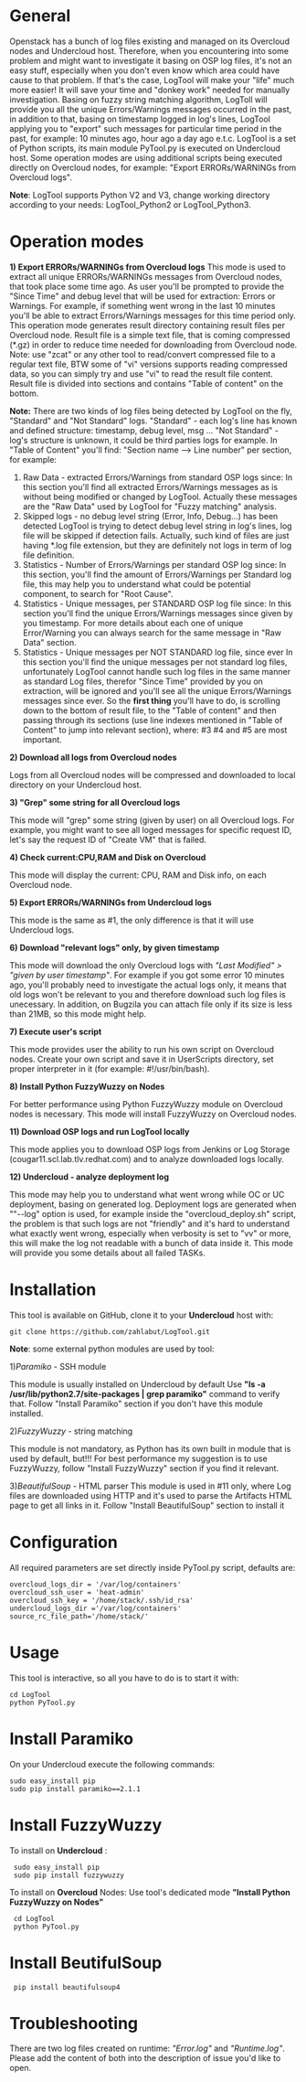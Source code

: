 # General
Openstack has a bunch of log files existing and managed on its Overcloud nodes and Undercloud host.
Therefore, when you encountering into some problem and might want to investigate it basing on OSP log files, it's not
an easy stuff, especially when you don't even know which area could have cause to that problem.
If that's the case, LogTool will make your "life" much more easier!
It will save your time and "donkey work" needed for manually investigation.
Basing on fuzzy string matching algorithm, LogToll will provide you all the unique Errors/Warnings messages occurred in the past,
in addition to that, basing on timestamp logged in log's lines, LogTool applying you to "export" such messages for
particular time period in the past, for example: 10 minutes ago, hour ago a day ago e.t.c.
LogTool is a set of Python scripts, its main module PyTool.py is executed on Undercloud host.
Some operation modes are using additional scripts being executed directly on Overcloud nodes, for example:
"Export ERRORs/WARNINGs from Overcloud logs".

**Note**: LogTool supports Python V2 and V3, change working directory according to your needs: LogTool_Python2 or LogTool_Python3.

# Operation modes
**1) Export ERRORs/WARNINGs from Overcloud logs**
This mode is used to extract all unique ERRORs/WARNINGs messages from Overcloud nodes, that took place some time ago.
As user you'll be prompted to provide the "Since Time" and debug level that will be used for extraction: Errors or Warnings.
For example, if something went wrong in the last 10 minutes you'll be able to extract Errors/Warnings messages for this time period only.
This operation mode generates result directory containing result files per Overcloud node.
Result file is a simple text file, that is coming compressed (*.gz) in order to reduce time needed for downloading from Overcloud node.
Note: use "zcat" or any other tool to read/convert compressed file to a regular text file, BTW some of "vi" versions supports reading
compressed data, so you can simply try and use "vi" to read the result file content.
Result file is divided into sections and contains "Table of content" on the bottom.

**Note:**
There are two kinds of log files being detected by LogTool on the fly, "Standard" and "Not Standard" logs.
"Standard" - each log's line has known and defined structure: timestamp, debug level, msg ...
"Not Standard" - log's structure is unknown, it could be third parties logs for example.
In "Table of Content" you'll find: "Section name --> Line number" per section, for example:
1) Raw Data - extracted Errors/Warnings from standard OSP logs since: <Given Timestamp>
   In this section you'll find all extracted Errors/Warnings messages as is without being modified or changed by LogTool.
   Actually these messages are the "Raw Data" used by LogTool for "Fuzzy matching" analysis.
2) Skipped logs - no debug level string (Error, Info, Debug...) has been detected
   LogTool is trying to detect debug level string in log's lines, log file will be skipped if detection fails.
   Actually, such kind of files are just having *.log file extension, but they are definitely not logs in term of log file definition.
3) Statistics - Number of Errors/Warnings per standard OSP log since: <Given Timestamp>
   In this section, you'll find the amount of Errors/Warnings per Standard log file, this may help you to understand
   what could be potential component, to search for "Root Cause".
4) Statistics - Unique messages, per STANDARD OSP log file since: <Given Timestamp>
   In this section you'll find the unique Errors/Warnings messages since given by you timestamp.
   For more details about each one of unique Error/Warning you can always search for the same message in "Raw Data" section.
5) Statistics - Unique messages per NOT STANDARD log file, since ever
   In this section you'll find the unique messages per not standard log files, unfortunately LogTool cannot handle such
   log files in the same manner as standard Log files, therefor "Since Time" provided by you on extraction, will be ignored and
   you'll see all the unique Errors/Warnings messages since ever.
So the **first thing** you'll have to do, is scrolling down to the bottom of result file, to the "Table of content" and then passing through
its sections (use line indexes mentioned in "Table of Content" to jump into relevant section), where: #3 #4 and #5 are most important.

**2) Download all logs from Overcloud nodes**

Logs from all Overcloud nodes will be compressed and downloaded to local directory on your Undercloud host.

**3) "Grep" some string for all Overcloud logs**

This mode will "grep" some string (given by user) on all Overcloud logs. For example, you might want to see all loged messages for specific request ID, let's say the request ID of "Create VM" that is failed.

**4) Check current:CPU,RAM and Disk on Overcloud**

This mode will display the current: CPU, RAM and Disk info, on each Overcloud node.

**5) Export ERRORs/WARNINGs from Undercloud logs**

This mode is the same as #1, the only difference is that it will use Undercloud logs.

**6) Download "relevant logs" only, by given timestamp**

This mode will download the only Overcloud logs with *"Last Modified" > "given by user timestamp"*.
For example if you got some error 10 minutes ago, you'll probably need to investigate the actual logs only, it means that old logs won't be relevant to you and therefore download such log files is unecessary.
In addition, on Bugzila you can attach file only if its size is less than 21MB, so this mode might help.

**7) Execute user's script**

This mode provides user the ability to run his own script on Overcloud nodes.
Create your own script and save it in UserScripts directory, set proper interpreter in it (for example: #!/usr/bin/bash).

**8)  Install Python FuzzyWuzzy on Nodes**

For better performance using Python FuzzyWuzzy module on Overcloud nodes is necessary.
This mode will install FuzzyWuzzy on Overcloud nodes.

**11)  Download OSP logs and run LogTool locally**

This mode applies you to download OSP logs from Jenkins or Log Storage (cougar11.scl.lab.tlv.redhat.com) and to analyze downloaded logs locally.

**12)  Undercloud - analyze deployment log**

This mode may help you to understand what went wrong while OC or UC deployment, basing on generated log.
Deployment logs are generated when ""--log" option is used, for example inside the "overcloud_deploy.sh" script, the
problem is that such logs are not "friendly" and it's hard to understand what exactly went wrong, especially
when verbosity is set to "vv" or more, this will make the log not readable with a bunch of data inside it.
This mode will provide you some details about all failed TASKs.

# Installation
This tool is available on GitHub, clone it to your **Undercloud** host with:

    git clone https://github.com/zahlabut/LogTool.git

**Note**: some external python modules are used by tool:

1)_Paramiko_ - SSH module

This module is usually installed on Undercloud by default
Use **"ls -a /usr/lib/python2.7/site-packages | grep paramiko"** command to verify that.
Follow "Install Paramiko" section if you don't have this module installed.

2)_FuzzyWuzzy_ - string matching

This module is not mandatory, as Python has its own built in module that is used by default, but!!!
For best performance my suggestion is to use FuzzyWuzzy, follow "Install FuzzyWuzzy" section if you find it relevant.

3)_BeautifulSoup_ - HTML parser
This module is used in #11 only, where Log files are downloaded using HTTP and it's used to parse the Artifacts HTML
page to get all links in it. Follow "Install BeautifulSoup" section to install it


# Configuration
All required parameters are set directly inside PyTool.py script, defaults are:

    overcloud_logs_dir = '/var/log/containers'
    overcloud_ssh_user = 'heat-admin'
    overcloud_ssh_key = '/home/stack/.ssh/id_rsa'
    undercloud_logs_dir ='/var/log/containers'
    source_rc_file_path='/home/stack/'



# Usage
This tool is interactive, so all you have to do is to start it with:

    cd LogTool
    python PyTool.py

# Install Paramiko
On your Undercloud execute the following commands:

    sudo easy_install pip
    sudo pip install paramiko==2.1.1

# Install FuzzyWuzzy
   To install on **Undercloud** :

     sudo easy_install pip
     sudo pip install fuzzywuzzy
   To install on **Overcloud** Nodes:
   Use tool's dedicated mode **"Install Python FuzzyWuzzy on Nodes"**

     cd LogTool
     python PyTool.py

# Install BeutifulSoup

     pip install beautifulsoup4

# Troubleshooting
There are two log files created on runtime: _"Error.log"_ and _"Runtime.log"_.
Please add the content of both into the description of issue you'd like to open.


